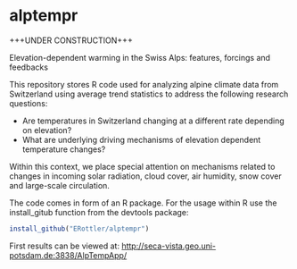 # alptempr

+++UNDER CONSTRUCTION+++

Elevation-dependent warming in the Swiss Alps: features, forcings and feedbacks

This repository stores R code used for analyzing alpine climate data from Switzerland using average trend statistics to address the following research questions: 
- Are temperatures in Switzerland changing at a different rate depending on elevation?
- What are underlying driving mechanisms of elevation dependent temperature changes?

Within this context, we place special attention on mechanisms related to changes in incoming solar radiation, cloud cover, air humidity, snow cover and large-scale circulation. 

The code comes in form of an R package. For the usage within R use the install_gitub function from the devtools package:
```R
install_github("ERottler/alptempr")
```

First results can be viewed at: http://seca-vista.geo.uni-potsdam.de:3838/AlpTempApp/
